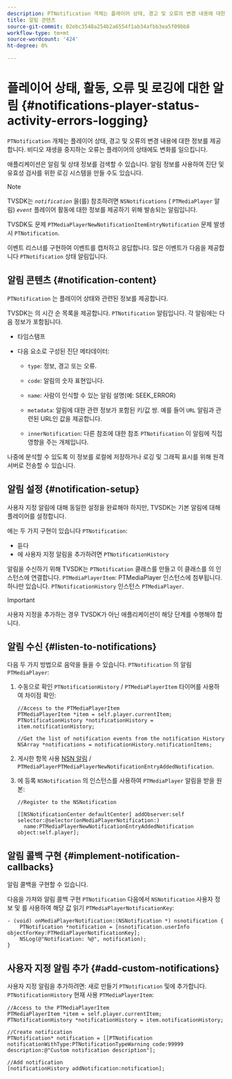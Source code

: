 ```yaml
---
description: PTNotification 객체는 플레이어 상태, 경고 및 오류의 변경 내용에 대한 정보를 제공합니다. 비디오 재생을 중지하는 오류는 플레이어의 상태에도 변화를 일으킵니다.
title: 알림 콘텐츠
source-git-commit: 02ebc3548a254b2a6554f1ab34afbb3ea5f09bb8
workflow-type: tm+mt
source-wordcount: '424'
ht-degree: 0%

---
```


# 플레이어 상태, 활동, 오류 및 로깅에 대한 알림 {#notifications-player-status-activity-errors-logging}

`PTNotification` 개체는 플레이어 상태, 경고 및 오류의 변경 내용에 대한 정보를 제공합니다. 비디오 재생을 중지하는 오류는 플레이어의 상태에도 변화를 일으킵니다.

애플리케이션은 알림 및 상태 정보를 검색할 수 있습니다. 알림 정보를 사용하여 진단 및 유효성 검사를 위한 로깅 시스템을 만들 수도 있습니다.

>[!NOTE]
>
>TVSDK는 *`notification`* 을(를) 참조하려면 `NSNotifications` ( `PTMediaPlayer` 알림) *`event`* 플레이어 활동에 대한 정보를 제공하기 위해 발송되는 알림입니다.

TVSDK도 문제 `PTMediaPlayerNewNotificationItemEntryNotification` 문제 발생 시 `PTNotification`.

이벤트 리스너를 구현하여 이벤트를 캡처하고 응답합니다. 많은 이벤트가 다음을 제공합니다 `PTNotification` 상태 알림입니다.

## 알림 콘텐츠 {#notification-content}

`PTNotification` 는 플레이어 상태와 관련된 정보를 제공합니다.

TVSDK는 의 시간 순 목록을 제공합니다. `PTNotification` 알림입니다. 각 알림에는 다음 정보가 포함됩니다.

* 타임스탬프
* 다음 요소로 구성된 진단 메타데이터:

   * `type`: 정보, 경고 또는 오류.
   * `code`: 알림의 숫자 표현입니다.
   * `name`: 사람이 인식할 수 있는 알림 설명(예: SEEK_ERROR)
   * `metadata`: 알림에 대한 관련 정보가 포함된 키/값 쌍. 예를 들어 `URL` 알림과 관련된 URL인 값을 제공합니다.

   * `innerNotification`: 다른 참조에 대한 참조 `PTNotification` 이 알림에 직접 영향을 주는 개체입니다.

나중에 분석할 수 있도록 이 정보를 로컬에 저장하거나 로깅 및 그래픽 표시를 위해 원격 서버로 전송할 수 있습니다.

## 알림 설정 {#notification-setup}

사용자 지정 알림에 대해 동일한 설정을 완료해야 하지만, TVSDK는 기본 알림에 대해 플레이어를 설정합니다.

에는 두 가지 구현이 있습니다 `PTNotification`:

* 듣다
* 에 사용자 지정 알림을 추가하려면 `PTNotificationHistory`

알림을 수신하기 위해 TVSDK는 `PTNotification` 클래스를 만들고 이 클래스를 의 인스턴스에 연결합니다. `PTMediaPlayerItem`: PTMediaPlayer 인스턴스에 첨부됩니다. 하나만 있습니다. `PTNotificationHistory` 인스턴스 `PTMediaPlayer`.

>[!IMPORTANT]
>
>사용자 지정을 추가하는 경우 TVSDK가 아닌 애플리케이션이 해당 단계를 수행해야 합니다.

## 알림 수신 {#listen-to-notifications}

다음 두 가지 방법으로 음악을 들을 수 있습니다. `PTNotification` 의 알림 `PTMediaPlayer`:

1. 수동으로 확인 `PTNotificationHistory` / `PTMediaPlayerItem` 타이머를 사용하여 차이점 확인:

   ```
   //Access to the PTMediaPlayerItem  
   PTMediaPlayerItem *item = self.player.currentItem; 
   PTNotificationHistory *notificationHistory = item.notificationHistory; 
   
   //Get the list of notification events from the notification History  
   NSArray *notifications = notificationHistory.notificationItems;
   ```

1. 게시한 항목 사용 [NSN 알림](https://developer.apple.com/library/mac/%23documentation/Cocoa/Reference/Foundation/Classes/NSNotification_Class/Reference/Reference.html) / `PTMediaPlayerPTMediaPlayerNewNotificationEntryAddedNotification`.
1. 에 등록 `NSNotification` 의 인스턴스를 사용하여 `PTMediaPlayer` 알림을 받을 원본:

   ```
   //Register to the NSNotification 
   
   [[NSNotificationCenter defaultCenter] addObserver:self selector:@selector(onMediaPlayerNotification:)  
     name:PTMediaPlayerNewNotificationEntryAddedNotification object:self.player];
   ```

## 알림 콜백 구현 {#implement-notification-callbacks}

알림 콜백을 구현할 수 있습니다.

다음을 가져와 알림 콜백 구현 `PTNotification` 다음에서 `NSNotification` 사용자 정보 및 를 사용하여 해당 값 읽기 `PTMediaPlayerNotificationKey`:

```
- (void) onMediaPlayerNotification:(NSNotification *) nsnotification { 
    PTNotification *notification = [nsnotification.userInfo objectForKey:PTMediaPlayerNotificationKey]; 
    NSLog(@"Notification: %@", notification); 
}
```

## 사용자 지정 알림 추가 {#add-custom-notifications}

사용자 지정 알림을 추가하려면: 새로 만들기 `PTNotification` 및에 추가합니다. `PTNotificationHistory` 현재 사용 `PTMediaPlayerItem`:

```
//Access to the PTMediaPlayerItem  
PTMediaPlayerItem *item = self.player.currentItem; 
PTNotificationHistory *notificationHistory = item.notificationHistory; 
 
//Create notification 
PTNotification* notification = [[PTNotification notificationWithType:PTNotificationTypeWarning code:99999 description:@"Custom notification description"]; 
 
//Add notification 
[notificationHistory addNotification:notification];
```
